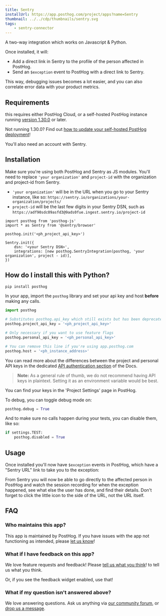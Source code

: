 ```yaml
---
title: Sentry
installUrl: https://app.posthog.com/project/apps?name=Sentry
thumbnail: ../../cdp/thumbnails/sentry.svg
tags:
    - sentry-connector
---
```


A two-way integration which works on Javascript & Python.

Once installed, it will:

-   Add a direct link in Sentry to the profile of the person affected in PostHog.
-   Send an `$exception` event to PostHog with a direct link to Sentry.

This way, debugging issues becomes a lot easier, and you can also correlate error data with your product metrics.

## Requirements

this requires either PostHog Cloud, or a self-hosted PostHog instance running [version 1.30.0](https://posthog.com/blog/the-posthog-array-1-30-0) or later.

Not running 1.30.0? Find out [how to update your self-hosted PostHog deployment](https://posthog.com/docs/runbook/upgrading-posthog)!

You'll also need an account with Sentry.

## Installation

Make sure you're using both PostHog and Sentry as JS modules. You'll need to replace `'your organization'` and `project-id` with the organization and project-id from Sentry.

-   `'your organization'` will be in the URL when you go to your Sentry instance, like so: `https://sentry.io/organizations/your-organization/projects/`
-   `project-id` will be the last few digits in your Sentry DSN, such as `https://adf90sdc09asfd3@9ads0fue.ingest.sentry.io/project-id`

```js-web
import posthog from 'posthog-js'
import * as Sentry from '@sentry/browser'

posthog.init('<ph_project_api_key>')

Sentry.init({
    dsn: '<your Sentry DSN>',
    integrations: [new posthog.SentryIntegration(posthog, 'your organization', project - id)],
})
```

## How do I install this with Python?

```bash
pip install posthog
```

In your app, import the `posthog` library and set your api key and host **before** making any calls.

```python
import posthog

# Substitutes posthog.api_key which still exists but has been deprecated
posthog.project_api_key = '<ph_project_api_key>'

# Only necessary if you want to use feature flags
posthog.personal_api_key = '<ph_personal_api_key>'

# You can remove this line if you're using app.posthog.com
posthog.host = '<ph_instance_address>'
```

You can read more about the differences between the project and personal API keys in the dedicated [API authentication section](/docs/api/overview#authentication) of the Docs.

> **Note:** As a general rule of thumb, we do not recommend having API keys in plaintext. Setting it as an environment variable would be best.

You can find your keys in the 'Project Settings' page in PostHog.

To debug, you can toggle debug mode on:

```python
posthog.debug = True
```

And to make sure no calls happen during your tests, you can disable them, like so:

```python
if settings.TEST:
    posthog.disabled = True
```

## Usage

Once installed you'll now have `$exception` events in PostHog, which have a "Sentry URL" link to take you to the exception:

From Sentry you will now be able to go directly to the affected person in PostHog and watch the session recording for when the exception happened, see what else the user has done, and find their details. Don't forget to click the little icon to the side of the URL, not the URL itself.

## FAQ

### Who maintains this app?

This app is maintained by PostHog. If you have issues with the app not functioning as intended, please [let us know](http://app.posthog.com/home#supportModal)!

### What if I have feedback on this app?

We love feature requests and feedback! Please [tell us what you think](http://app.posthog.com/home#supportModal)! to tell us what you think.

Or, if you see the feedback widget enabled, use that!

### What if my question isn't answered above?

We love answering questions. Ask us anything via [our community forum](/questions), or [drop us a message](http://app.posthog.com/home#supportModal). 

